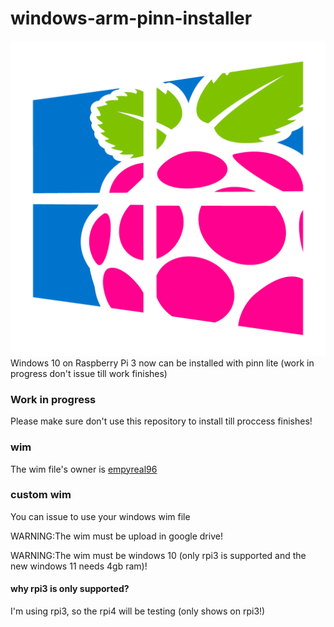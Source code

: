 # windows-arm-pinn-installer
![Windows 10 On Raspberry Pi 3](https://github.com/JeromTWinL/windows-arm-pinn-installer/raw/master/icon.png)
Windows 10 on Raspberry Pi 3 now can be installed with pinn lite (work in progress don't issue till work finishes)

### Work in progress
Please make sure don't use this repository to install till proccess finishes!

### wim
The wim file's owner is [empyreal96](https://empyreal96.github.io)

### custom wim
You can issue to use your windows wim file

WARNING:The wim must be upload in google drive!

WARNING:The wim must be windows 10 (only rpi3 is supported and the new windows 11 needs 4gb ram)!

#### why rpi3 is only supported?
I'm using rpi3, so the rpi4 will be testing (only shows on rpi3!)

